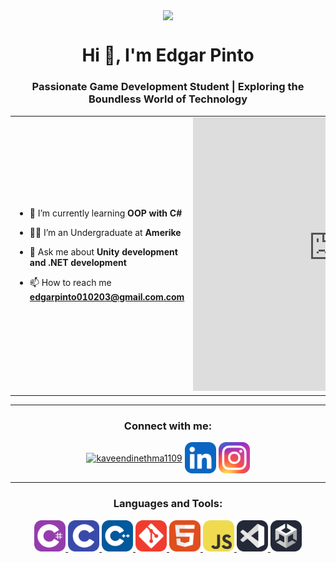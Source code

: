 <p align="center"><picture align="center"><img align="center" src = "https://github.com/7oSkaaa/7oSkaaa/blob/main/Images/about_me.gif?raw=true" width = 50px></picture></p>
<h1 align="center">Hi 👋, I'm Edgar Pinto</h1>
<h3 align="center">Passionate Game Development Student | Exploring the Boundless World of Technology</h3>

<table align="center">
<tr border="none">
<td width="50%" align="left">
  
- 🌱 I’m currently learning **OOP with C#**

- 🧑‍🎓 I’m an Undergraduate at **Amerike**

- 💬 Ask me about **Unity development and .NET development**

- 📫 How to reach me **edgarpinto010203@gmail.com.com**

</td>
<td width="50%" align="center">

  <!--<img align="center" alt="Coding" width="450" src="https://raw.githubusercontent.com/7oSkaaa/7oSkaaa/main/Images/Right_Side.gif">-->
  <iframe src="https://assets.pinterest.com/ext/embed.html?id=832040099882468699" height="438" width="450" frameborder="0" scrolling="no" ></iframe>

  </td>
</tr>
</table>

---

<!--<h3 align="center">My Statistics:</h3>
<p align="center">
<table align="center">
<tr border="none">
<td width="50%" align="center">

  <img  align="center"  src="https://github-readme-stats.vercel.app/api?username=Scar1109&theme=dark&show_icons=true&count_private=true" />
  <br></br>
  <img  title="🔥 Get streak stats for your profile at git.io/streak-stats" alt="Mark streak" src="https://github-readme-streak-stats.herokuapp.com/?user=Scar1109&theme=dark&hide_border=false" />
</td>
<td width="50%" align="center">

  <img  align="center"  src="https://github-readme-stats.anuraghazra1.vercel.app/api/top-langs/?username=Scar1109&theme=dark&hide_border=false&no-bg=true&no-frame=true&langs_count=10"/>

  </td>
</tr>
</table>

---
-->

<h3 align="center">Connect with me:</h3>
<p align="center">
<a href="https://skullsociety.itch.io/" target="blank"><img align="center" src=https://avatars.githubusercontent.com/u/14803619?s=200&v=4" alt="kaveendinethma1109" height="50" width="50" /></a>
<a href="https://www.linkedin.com/in/edgar-pinto-0a25232b5/" target="blank"><img align="center" src="https://github.com/tandpfun/skill-icons/blob/main/icons/LinkedIn.svg" alt="kaveendinethma" height="50" width="50" /></a>
<a href="https://www.instagram.com/edgarpinto03?igsh=MThvanJrMWEyd2Q0dA==" target="blank"><img align="center" src="https://github.com/tandpfun/skill-icons/blob/main/icons/Instagram.svg" alt="kavee_dineth" height="50" width="50" /></a>
</p>

---

<h3 align="center">Languages and Tools:</h3>
<p align="center">
  <a href="https://dotnet.microsoft.com/es-es/languages/csharp" target="_blank" rel="noreferrer"> <img src="https://raw.githubusercontent.com/tandpfun/skill-icons/de91fca307a83d75fc5b1f6ce24540454acead41/icons/CS.svg" alt="C#" width="50" height="50"/> 
  </a><!-- TERMINA --> 
  <a href="https://www.cprogramming.com/" target="_blank" rel="noreferrer"> <img src="https://raw.githubusercontent.com/tandpfun/skill-icons/de91fca307a83d75fc5b1f6ce24540454acead41/icons/C.svg" alt="c" width="50" height="50"/> 
  </a> 
  <a href="https://www.w3schools.com/cpp/" target="_blank" rel="noreferrer"> <img src="https://github.com/tandpfun/skill-icons/blob/main/icons/CPP.svg" alt="cplusplus" width="50" height="50"/>
  </a>  
  <a href="https://git-scm.com/" target="_blank" rel="noreferrer"> <img src="https://github.com/tandpfun/skill-icons/blob/main/icons/Git.svg" alt="git" width="50" height="50"/> 
  </a> 
  <a href="https://www.w3.org/html/" target="_blank" rel="noreferrer"> <img src="https://github.com/tandpfun/skill-icons/blob/main/icons/HTML.svg" alt="html5" width="50" height="50"/> </a>  
  <a href="https://developer.mozilla.org/en-US/docs/Web/JavaScript" target="_blank" rel="noreferrer"> <img src="https://github.com/tandpfun/skill-icons/blob/main/icons/JavaScript.svg" alt="javascript" width="50" height="50"/> 
  </a>  
  <!--<a href="https://www.php.net" target="_blank" rel="noreferrer"> <img src="https://github.com/Scar1109/skill-icons/blob/Scar1109/icons/PHP-Light.svg" alt="php" width="50" height="50"/> 
  </a> -->
  <a href="https://visualstudio.microsoft.com/es/" target="_blank" rel="noreferrer"> <img src="https://raw.githubusercontent.com/tandpfun/skill-icons/de91fca307a83d75fc5b1f6ce24540454acead41/icons/VSCode-Dark.svg" alt="VisualStudioCode" width="50" height="50"/> 
  <a href="https://unity.com/es" target="_blank" rel="noreferrer"> <img src="https://raw.githubusercontent.com/tandpfun/skill-icons/de91fca307a83d75fc5b1f6ce24540454acead41/icons/Unity-Dark.svg" alt="Unity" width="50" height="50"/> 
  </a> 
</p>
